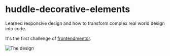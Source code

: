 # huddle-decorative-elements
Learned responsive design and how to transform complex real world design into code. 

It's the first challenge of [frontendmentor](https://www.frontendmentor.io/challenges). 

![The design](https://api.frontendmentor.io/wp-content/uploads/2019/01/desktop-preview.jpg)
